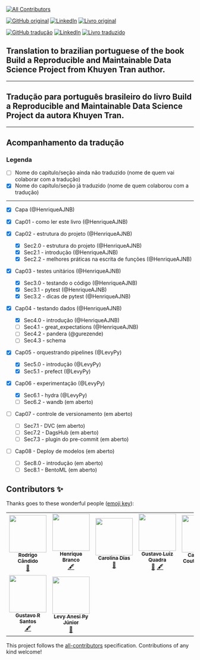 <!-- ALL-CONTRIBUTORS-BADGE:START - Do not remove or modify this section -->
[![All Contributors](https://img.shields.io/badge/all_contributors-9-orange.svg?style=flat-square)](#contributors-)
<!-- ALL-CONTRIBUTORS-BADGE:END -->

[![GitHub original](https://img.shields.io/badge/GitHub-original_en-blue?logo=GitHub)](https://github.com/khuyentran1401/reproducible-data-science)
[![LinkedIn](https://img.shields.io/badge/LinkedIn-Khuyen_Tran-blue?style=plastic&logo=LinkedIn)](https://www.linkedin.com/in/khuyen-tran-1401/)
[![Livro original](https://img.shields.io/badge/Link-Livro_original-red?style=plastic)](https://khuyentran1401.github.io/reproducible-data-science)

[![GitHub tradução](https://img.shields.io/badge/GitHub-tradução_pt_br-blue?logo=GitHub)](https://github.com/HenriqueAJNB/data-science-escalavel)
[![LinkedIn](https://img.shields.io/badge/LinkedIn-Henrique_Branco-blue?style=plastic&logo=LinkedIn)](https://www.linkedin.com/in/henriqueajnb/)
[![Livro traduzido](https://img.shields.io/badge/Link-Livro_traduzido-red?style=plastic)](https://henriqueajnb.github.io/data-science-escalavel/)


## Translation to brazilian portuguese of the book **Build a Reproducible and Maintainable Data Science Project** from Khuyen Tran author.
---
## Tradução para português brasileiro do livro **Build a Reproducible and Maintainable Data Science Project** da autora Khuyen Tran.
---
## Acompanhamento da tradução

### Legenda
- [ ] Nome do capítulo/seção ainda não traduzido (nome de quem vai colaborar com a tradução)
- [x] Nome do capítulo/seção já traduzido (nome de quem colaborou com a tradução)
---
- [x] Capa (@HenriqueAJNB)

- [x] Cap01 - como ler este livro (@HenriqueAJNB)

- [x] Cap02 - estrutura do projeto (@HenriqueAJNB)
  - [x] Sec2.0 - estrutura do projeto (@HenriqueAJNB)
  - [x] Sec2.1 - introdução (@HenriqueAJNB)
  - [x] Sec2.2 - melhores práticas na escrita de funções (@HenriqueAJNB)

- [x] Cap03 - testes unitários (@HenriqueAJNB)
  - [x] Sec3.0 - testando o código (@HenriqueAJNB)
  - [x] Sec3.1 - pytest (@HenriqueAJNB)
  - [x] Sec3.2 - dicas de pytest (@HenriqueAJNB)

- [x] Cap04 - testando dados (@HenriqueAJNB)
  - [x] Sec4.0 - introdução (@HenriqueAJNB)
  - [ ] Sec4.1 - great_expectations (@HenriqueAJNB)
  - [ ] Sec4.2 - pandera (@gurezende)
  - [ ] Sec4.3 - schema

- [x] Cap05 - orquestrando pipelines (@LevyPy)
  - [x] Sec5.0 - introdução (@LevyPy)
  - [x] Sec5.1 - prefect (@LevyPy)

- [x] Cap06 - experimentação (@LevyPy)
  - [x] Sec6.1 - hydra (@LevyPy)
  - [ ] Sec6.2 - wandb (em aberto)

- [ ] Cap07 - controle de versionamento (em aberto)
  - [ ] Sec7.1 - DVC (em aberto)
  - [ ] Sec7.2 - DagsHub (em aberto)
  - [ ] Sec7.3 - plugin do pre-commit (em aberto)

- [ ] Cap08 - Deploy de modelos (em aberto)
  - [ ] Sec8.0 - introdução (em aberto)
  - [ ] Sec8.1 - BentoML (em aberto)

## Contributors ✨

Thanks goes to these wonderful people ([emoji key](https://allcontributors.org/docs/en/emoji-key)):

<!-- ALL-CONTRIBUTORS-LIST:START - Do not remove or modify this section -->
<!-- prettier-ignore-start -->
<!-- markdownlint-disable -->
<table>
  <tr>
    <td align="center"><a href="https://github.com/rodrigocan"><img src="https://avatars.githubusercontent.com/u/15656022?v=4?s=100" width="100px;" alt=""/><br /><sub><b>Rodrigo Cândido</b></sub></a><br /><a href="https://github.com/HenriqueAJNB/data-science-escalavel/pulls?q=is%3Apr+reviewed-by%3Arodrigocan" title="Reviewed Pull Requests">👀</a></td>
    <td align="center"><a href="https://www.linkedin.com/in/henriqueajnb/"><img src="https://avatars.githubusercontent.com/u/54143210?v=4?s=100" width="100px;" alt=""/><br /><sub><b>Henrique Branco</b></sub></a><br /><a href="#content-HenriqueAJNB" title="Content">🖋</a></td>
    <td align="center"><a href="https://diascarolina.github.io"><img src="https://avatars.githubusercontent.com/u/33383955?v=4?s=100" width="100px;" alt=""/><br /><sub><b>Carolina Dias</b></sub></a><br /><a href="https://github.com/HenriqueAJNB/data-science-escalavel/pulls?q=is%3Apr+reviewed-by%3Adiascarolina" title="Reviewed Pull Requests">👀</a></td>
    <td align="center"><a href="http://linkedin.com/in/gustavoquadra"><img src="https://avatars.githubusercontent.com/u/73368318?v=4?s=100" width="100px;" alt=""/><br /><sub><b>Gustavo Luiz Quadra</b></sub></a><br /><a href="https://github.com/HenriqueAJNB/data-science-escalavel/pulls?q=is%3Apr+reviewed-by%3Agustavolq" title="Reviewed Pull Requests">👀</a> <a href="#content-gustavolq" title="Content">🖋</a></td>
    <td align="center"><a href="https://cmcouto-silva.github.io"><img src="https://avatars.githubusercontent.com/u/23084403?v=4?s=100" width="100px;" alt=""/><br /><sub><b>Cainã Max Couto da Silva</b></sub></a><br /><a href="https://github.com/HenriqueAJNB/data-science-escalavel/pulls?q=is%3Apr+reviewed-by%3Acmcouto-silva" title="Reviewed Pull Requests">👀</a></td>
    <td align="center"><a href="https://www.linkedin.com/in/leticia-gomescsilva/"><img src="https://avatars.githubusercontent.com/u/86079181?v=4?s=100" width="100px;" alt=""/><br /><sub><b>Letícia Gomes</b></sub></a><br /><a href="#content-leticiagcsilva" title="Content">🖋</a></td>
    <td align="center"><a href="https:\\linkedin.com\in\joao-vitor-ssouza\"><img src="https://avatars.githubusercontent.com/u/90481938?v=4?s=100" width="100px;" alt=""/><br /><sub><b>João Vitor</b></sub></a><br /><a href="#content-joao-vitor-souza" title="Content">🖋</a> <a href="https://github.com/HenriqueAJNB/data-science-escalavel/pulls?q=is%3Apr+reviewed-by%3Ajoao-vitor-souza" title="Reviewed Pull Requests">👀</a></td>
  </tr>
  <tr>
    <td align="center"><a href="https://gurezende.github.io/GustavoSantos_Portfolio/"><img src="https://avatars.githubusercontent.com/u/50956352?v=4?s=100" width="100px;" alt=""/><br /><sub><b>Gustavo R Santos</b></sub></a><br /><a href="#content-gurezende" title="Content">🖋</a></td>
    <td align="center"><a href="https://github.com/LevyPy"><img src="https://avatars.githubusercontent.com/u/72529112?v=4?s=100" width="100px;" alt=""/><br /><sub><b>Levy Anesi Py Júnior</b></sub></a><br /><a href="https://github.com/HenriqueAJNB/data-science-escalavel/pulls?q=is%3Apr+reviewed-by%3ALevyPy" title="Reviewed Pull Requests">👀</a></td>
  </tr>
</table>

<!-- markdownlint-restore -->
<!-- prettier-ignore-end -->

<!-- ALL-CONTRIBUTORS-LIST:END -->

This project follows the [all-contributors](https://github.com/all-contributors/all-contributors) specification. Contributions of any kind welcome!
